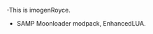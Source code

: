 -This is imogenRoyce.
- SAMP Moonloader modpack, EnhancedLUA.

<!---
imogenRoyce/imogenRoyce is repository because its `README.md` (this file) appears on your GitHub profile.
You can click the Preview link to take a look at your changes.
--->
